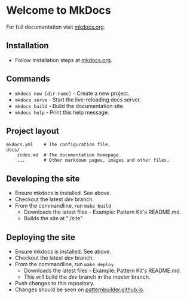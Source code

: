 # Welcome to MkDocs

For full documentation visit [mkdocs.org](http://mkdocs.org).

## Installation

* Follow installation steps at [mkdocs.org](http://mkdocs.org).

## Commands

* `mkdocs new [dir-name]` - Create a new project.
* `mkdocs serve` - Start the live-reloading docs server.
* `mkdocs build` - Build the documentation site.
* `mkdocs help` - Print this help message.

## Project layout

    mkdocs.yml    # The configuration file.
    docs/
        index.md  # The documentation homepage.
        ...       # Other markdown pages, images and other files.

## Developing the site

* Ensure mkdocs is installed. See above.
* Checkout the latest *dev* branch.
* From the commandline, run `make build`
    - Downloads the latest files - Example: Pattern Kit's README.md.
    - Builds the site at "./site"

## Deploying the site

* Ensure mkdocs is installed. See above.
* Checkout the latest *dev* branch.
* From the commandline, run `make deploy`
    - Downloads the latest files - Example: Pattern Kit's README.md.
    - This will build the *dev* branch in the *master* branch.
* Push changes to this repository.
* Changes should be seen on [patternbuilder.github.io](http://patternbuilder.github.io).
